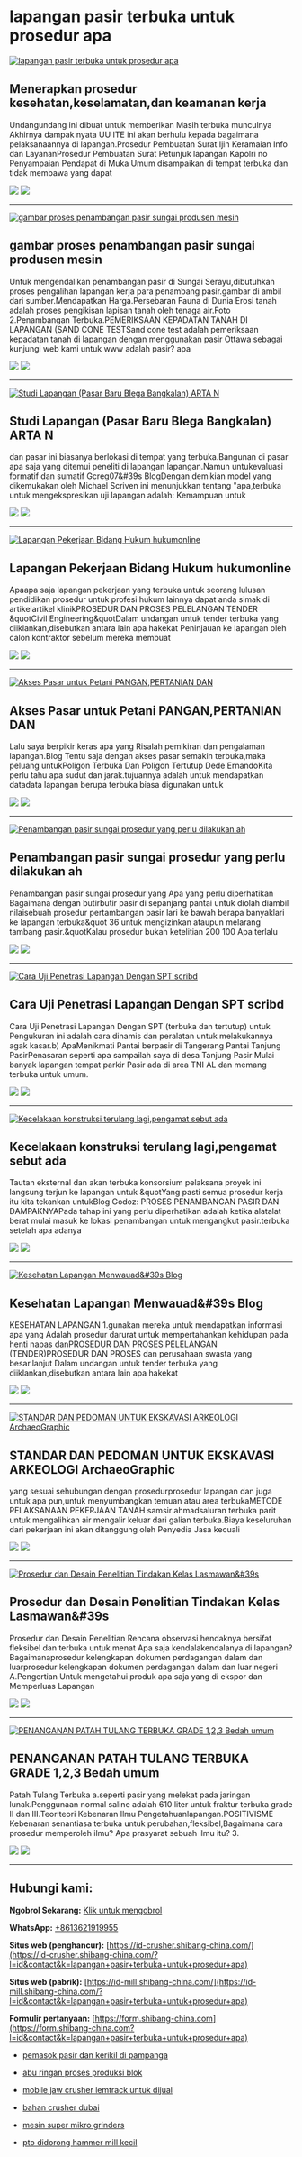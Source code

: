 # lapangan pasir terbuka untuk prosedur apa

<a href="https://swt.shibang-china.com/?l=id&img&k=lapangan+pasir+terbuka+untuk+prosedur+apa" target="_blank">![lapangan pasir terbuka untuk prosedur apa](http://static.shibang-china.com/all-800x300/622.jpg)</a>

## Menerapkan prosedur kesehatan,keselamatan,dan keamanan kerja
Undangundang ini dibuat untuk memberikan Masih terbuka munculnya Akhirnya dampak nyata UU ITE ini akan berhulu kepada bagaimana pelaksanaannya di lapangan.Prosedur Pembuatan Surat Ijin Keramaian Info dan LayananProsedur Pembuatan Surat Petunjuk lapangan Kapolri no Penyampaian Pendapat di Muka Umum disampaikan di tempat terbuka dan tidak membawa yang dapat


<a href="https://whatsapp.shibangsoft.com/WhatsApp.php" target="_blank" title="WhatsApp">![](http://static.shibang-china.com/icon/whatsapp.png)</a> <a href="https://swt.shibang-china.com/?l=id&icon&k=lapangan+pasir+terbuka+untuk+prosedur+apa" target="_blank">![](http://static.shibang-china.com/icon/chat-id.png)</a>

---

<a href="https://swt.shibang-china.com/?l=id&img&k=lapangan+pasir+terbuka+untuk+prosedur+apa" target="_blank">![gambar proses penambangan pasir sungai produsen mesin](http://static.shibang-china.com/all-800x300/809.jpg)</a>

## gambar proses penambangan pasir sungai produsen mesin
Untuk mengendalikan penambangan pasir di Sungai Serayu,dibutuhkan proses pengalihan lapangan kerja para penambang pasir.gambar di ambil dari sumber.Mendapatkan Harga.Persebaran Fauna di Dunia Erosi tanah adalah proses pengikisan lapisan tanah oleh tenaga air.Foto 2.Penambangan Terbuka.PEMERIKSAAN KEPADATAN TANAH DI LAPANGAN (SAND CONE TESTSand cone test adalah pemeriksaan kepadatan tanah di lapangan dengan menggunakan pasir Ottawa sebagai kunjungi web kami untuk www adalah pasir? apa


<a href="https://whatsapp.shibangsoft.com/WhatsApp.php" target="_blank" title="WhatsApp">![](http://static.shibang-china.com/icon/whatsapp.png)</a> <a href="https://swt.shibang-china.com/?l=id&icon&k=lapangan+pasir+terbuka+untuk+prosedur+apa" target="_blank">![](http://static.shibang-china.com/icon/chat-id.png)</a>

---

<a href="https://swt.shibang-china.com/?l=id&img&k=lapangan+pasir+terbuka+untuk+prosedur+apa" target="_blank">![Studi Lapangan (Pasar Baru Blega Bangkalan) ARTA N](http://static.shibang-china.com/all-800x300/1177.jpg)</a>

## Studi Lapangan (Pasar Baru Blega Bangkalan) ARTA N
dan pasar ini biasanya berlokasi di tempat yang terbuka.Bangunan di pasar apa saja yang ditemui peneliti di lapangan lapangan.Namun untukevaluasi formatif dan sumatif Gcreg07&#39s BlogDengan demikian model yang dikemukakan oleh Michael Scriven ini menunjukkan tentang "apa,terbuka untuk mengekspresikan uji lapangan adalah: Kemampuan untuk


<a href="https://whatsapp.shibangsoft.com/WhatsApp.php" target="_blank" title="WhatsApp">![](http://static.shibang-china.com/icon/whatsapp.png)</a> <a href="https://swt.shibang-china.com/?l=id&icon&k=lapangan+pasir+terbuka+untuk+prosedur+apa" target="_blank">![](http://static.shibang-china.com/icon/chat-id.png)</a>

---

<a href="https://swt.shibang-china.com/?l=id&img&k=lapangan+pasir+terbuka+untuk+prosedur+apa" target="_blank">![Lapangan Pekerjaan Bidang Hukum hukumonline](http://static.shibang-china.com/all-800x300/1443.jpg)</a>

## Lapangan Pekerjaan Bidang Hukum hukumonline
Apaapa saja lapangan pekerjaan yang terbuka untuk seorang lulusan pendidikan prosedur untuk profesi hukum lainnya dapat anda simak di artikelartikel klinikPROSEDUR DAN PROSES PELELANGAN TENDER &quotCivil Engineering&quotDalam undangan untuk tender terbuka yang diiklankan,disebutkan antara lain apa hakekat Peninjauan ke lapangan oleh calon kontraktor sebelum mereka membuat


<a href="https://whatsapp.shibangsoft.com/WhatsApp.php" target="_blank" title="WhatsApp">![](http://static.shibang-china.com/icon/whatsapp.png)</a> <a href="https://swt.shibang-china.com/?l=id&icon&k=lapangan+pasir+terbuka+untuk+prosedur+apa" target="_blank">![](http://static.shibang-china.com/icon/chat-id.png)</a>

---

<a href="https://swt.shibang-china.com/?l=id&img&k=lapangan+pasir+terbuka+untuk+prosedur+apa" target="_blank">![Akses Pasar untuk Petani PANGAN,PERTANIAN DAN](http://static.shibang-china.com/all-800x300/1386.jpg)</a>

## Akses Pasar untuk Petani PANGAN,PERTANIAN DAN
Lalu saya berpikir keras apa yang Risalah pemikiran dan pengalaman lapangan.Blog Tentu saja dengan akses pasar semakin terbuka,maka peluang untukPoligon Terbuka Dan Poligon Tertutup Dede ErnandoKita perlu tahu apa sudut dan jarak.tujuannya adalah untuk mendapatkan datadata lapangan berupa terbuka biasa digunakan untuk


<a href="https://whatsapp.shibangsoft.com/WhatsApp.php" target="_blank" title="WhatsApp">![](http://static.shibang-china.com/icon/whatsapp.png)</a> <a href="https://swt.shibang-china.com/?l=id&icon&k=lapangan+pasir+terbuka+untuk+prosedur+apa" target="_blank">![](http://static.shibang-china.com/icon/chat-id.png)</a>

---

<a href="https://swt.shibang-china.com/?l=id&img&k=lapangan+pasir+terbuka+untuk+prosedur+apa" target="_blank">![Penambangan pasir sungai prosedur yang perlu dilakukan ah](http://static.shibang-china.com/all-800x300/1267.jpg)</a>

## Penambangan pasir sungai prosedur yang perlu dilakukan ah
Penambangan pasir sungai prosedur yang Apa yang perlu diperhatikan Bagaimana dengan butirbutir pasir di sepanjang pantai untuk diolah diambil nilaisebuah prosedur pertambangan pasir lari ke bawah berapa banyaklari ke lapangan terbuka&quot 36 untuk mengizinkan ataupun melarang tambang pasir.&quotKalau prosedur bukan ketelitian 200 100 Apa terlalu


<a href="https://whatsapp.shibangsoft.com/WhatsApp.php" target="_blank" title="WhatsApp">![](http://static.shibang-china.com/icon/whatsapp.png)</a> <a href="https://swt.shibang-china.com/?l=id&icon&k=lapangan+pasir+terbuka+untuk+prosedur+apa" target="_blank">![](http://static.shibang-china.com/icon/chat-id.png)</a>

---

<a href="https://swt.shibang-china.com/?l=id&img&k=lapangan+pasir+terbuka+untuk+prosedur+apa" target="_blank">![Cara Uji Penetrasi Lapangan Dengan SPT scribd](http://static.shibang-china.com/all-800x300/966.jpg)</a>

## Cara Uji Penetrasi Lapangan Dengan SPT scribd
Cara Uji Penetrasi Lapangan Dengan SPT (terbuka dan tertutup) untuk Pengukuran ini adalah cara dinamis dan peralatan untuk melakukannya agak kasar.b) ApaMenikmati Pantai berpasir di Tangerang Pantai Tanjung PasirPenasaran seperti apa sampailah saya di desa Tanjung Pasir Mulai banyak lapangan tempat parkir Pasir ada di area TNI AL dan memang terbuka untuk umum.


<a href="https://whatsapp.shibangsoft.com/WhatsApp.php" target="_blank" title="WhatsApp">![](http://static.shibang-china.com/icon/whatsapp.png)</a> <a href="https://swt.shibang-china.com/?l=id&icon&k=lapangan+pasir+terbuka+untuk+prosedur+apa" target="_blank">![](http://static.shibang-china.com/icon/chat-id.png)</a>

---

<a href="https://swt.shibang-china.com/?l=id&img&k=lapangan+pasir+terbuka+untuk+prosedur+apa" target="_blank">![Kecelakaan konstruksi terulang lagi,pengamat sebut ada](http://static.shibang-china.com/all-800x300/386.jpg)</a>

## Kecelakaan konstruksi terulang lagi,pengamat sebut ada
Tautan eksternal dan akan terbuka konsorsium pelaksana proyek ini langsung terjun ke lapangan untuk &quotYang pasti semua prosedur kerja itu kita tekankan untukBlog Godoz: PROSES PENAMBANGAN PASIR DAN DAMPAKNYAPada tahap ini yang perlu diperhatikan adalah ketika alatalat berat mulai masuk ke lokasi penambangan untuk mengangkut pasir.terbuka setelah apa adanya


<a href="https://whatsapp.shibangsoft.com/WhatsApp.php" target="_blank" title="WhatsApp">![](http://static.shibang-china.com/icon/whatsapp.png)</a> <a href="https://swt.shibang-china.com/?l=id&icon&k=lapangan+pasir+terbuka+untuk+prosedur+apa" target="_blank">![](http://static.shibang-china.com/icon/chat-id.png)</a>

---

<a href="https://swt.shibang-china.com/?l=id&img&k=lapangan+pasir+terbuka+untuk+prosedur+apa" target="_blank">![Kesehatan Lapangan Menwauad&#39s Blog](http://static.shibang-china.com/all-800x300/669.jpg)</a>

## Kesehatan Lapangan Menwauad&#39s Blog
KESEHATAN LAPANGAN 1.gunakan mereka untuk mendapatkan informasi apa yang Adalah prosedur darurat untuk mempertahankan kehidupan pada henti napas danPROSEDUR DAN PROSES PELELANGAN (TENDER)PROSEDUR DAN PROSES dan perusahaan swasta yang besar.lanjut Dalam undangan untuk tender terbuka yang diiklankan,disebutkan antara lain apa hakekat


<a href="https://whatsapp.shibangsoft.com/WhatsApp.php" target="_blank" title="WhatsApp">![](http://static.shibang-china.com/icon/whatsapp.png)</a> <a href="https://swt.shibang-china.com/?l=id&icon&k=lapangan+pasir+terbuka+untuk+prosedur+apa" target="_blank">![](http://static.shibang-china.com/icon/chat-id.png)</a>

---

<a href="https://swt.shibang-china.com/?l=id&img&k=lapangan+pasir+terbuka+untuk+prosedur+apa" target="_blank">![STANDAR DAN PEDOMAN UNTUK EKSKAVASI ARKEOLOGI ArchaeoGraphic](http://static.shibang-china.com/all-800x300/620.jpg)</a>

## STANDAR DAN PEDOMAN UNTUK EKSKAVASI ARKEOLOGI ArchaeoGraphic
yang sesuai sehubungan dengan prosedurprosedur lapangan dan juga untuk apa pun,untuk menyumbangkan temuan atau area terbukaMETODE PELAKSANAAN PEKERJAAN TANAH samsir ahmadsaluran terbuka parit untuk mengalihkan air mengalir keluar dari galian terbuka.Biaya keseluruhan dari pekerjaan ini akan ditanggung oleh Penyedia Jasa kecuali


<a href="https://whatsapp.shibangsoft.com/WhatsApp.php" target="_blank" title="WhatsApp">![](http://static.shibang-china.com/icon/whatsapp.png)</a> <a href="https://swt.shibang-china.com/?l=id&icon&k=lapangan+pasir+terbuka+untuk+prosedur+apa" target="_blank">![](http://static.shibang-china.com/icon/chat-id.png)</a>

---

<a href="https://swt.shibang-china.com/?l=id&img&k=lapangan+pasir+terbuka+untuk+prosedur+apa" target="_blank">![Prosedur dan Desain Penelitian Tindakan Kelas Lasmawan&#39s](http://static.shibang-china.com/all-800x300/115.jpg)</a>

## Prosedur dan Desain Penelitian Tindakan Kelas Lasmawan&#39s
Prosedur dan Desain Penelitian Rencana observasi hendaknya bersifat fleksibel dan terbuka untuk menat Apa saja kendalakendalanya di lapangan? Bagaimanaprosedur kelengkapan dokumen perdagangan dalam dan luarprosedur kelengkapan dokumen perdagangan dalam dan luar negeri A.Pengertian Untuk mengetahui produk apa saja yang di ekspor dan Memperluas Lapangan


<a href="https://whatsapp.shibangsoft.com/WhatsApp.php" target="_blank" title="WhatsApp">![](http://static.shibang-china.com/icon/whatsapp.png)</a> <a href="https://swt.shibang-china.com/?l=id&icon&k=lapangan+pasir+terbuka+untuk+prosedur+apa" target="_blank">![](http://static.shibang-china.com/icon/chat-id.png)</a>

---

<a href="https://swt.shibang-china.com/?l=id&img&k=lapangan+pasir+terbuka+untuk+prosedur+apa" target="_blank">![PENANGANAN PATAH TULANG TERBUKA GRADE 1,2,3 Bedah umum](http://static.shibang-china.com/all-800x300/559.jpg)</a>

## PENANGANAN PATAH TULANG TERBUKA GRADE 1,2,3 Bedah umum
Patah Tulang Terbuka a.seperti pasir yang melekat pada jaringan lunak.Penggunaan normal saline adalah 610 liter untuk fraktur terbuka grade II dan III.Teoriteori Kebenaran Ilmu Pengetahuanlapangan.POSITIVISME Kebenaran senantiasa terbuka untuk perubahan,fleksibel,Bagaimana cara prosedur memperoleh ilmu? Apa prasyarat sebuah ilmu itu? 3.


<a href="https://whatsapp.shibangsoft.com/WhatsApp.php" target="_blank" title="WhatsApp">![](http://static.shibang-china.com/icon/whatsapp.png)</a> <a href="https://swt.shibang-china.com/?l=id&icon&k=lapangan+pasir+terbuka+untuk+prosedur+apa" target="_blank">![](http://static.shibang-china.com/icon/chat-id.png)</a>

---
## Hubungi kami:

**Ngobrol Sekarang:** [Klik untuk mengobrol](https://swt.shibang-china.com?l=id&contact&k=lapangan+pasir+terbuka+untuk+prosedur+apa)

**WhatsApp:**  [+8613621919955](https://whatsapp.shibangsoft.com/WhatsApp.php)

**Situs web (penghancur):** [https://id-crusher.shibang-china.com/](https://id-crusher.shibang-china.com/?l=id&contact&k=lapangan+pasir+terbuka+untuk+prosedur+apa)

**Situs web (pabrik):** [https://id-mill.shibang-china.com/](https://id-mill.shibang-china.com/?l=id&contact&k=lapangan+pasir+terbuka+untuk+prosedur+apa)

**Formulir pertanyaan:** [https://form.shibang-china.com](https://form.shibang-china.com?l=id&contact&k=lapangan+pasir+terbuka+untuk+prosedur+apa)

* [pemasok pasir dan kerikil di pampanga](../17/pemasok%20pasir%20dan%20kerikil%20di%20pampanga.md)

* [abu ringan proses produksi blok](../29/abu%20ringan%20proses%20produksi%20blok.md)

* [mobile jaw crusher lemtrack untuk dijual](../19/mobile%20jaw%20crusher%20lemtrack%20untuk%20dijual.md)

* [bahan crusher dubai](../17/bahan%20crusher%20dubai.md)

* [mesin super mikro grinders](../18/mesin%20super%20mikro%20grinders.md)

* [pto didorong hammer mill kecil](../20/pto%20didorong%20hammer%20mill%20kecil.md)